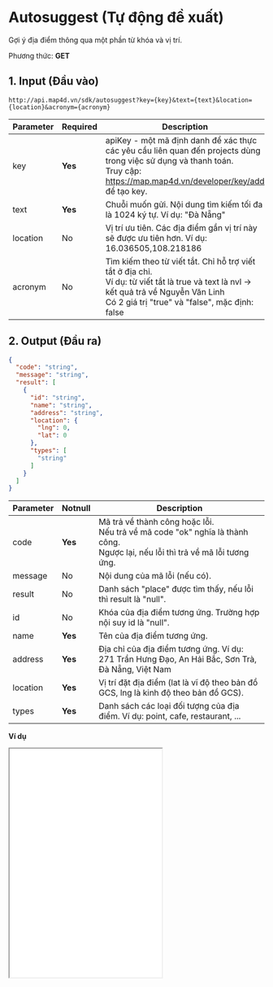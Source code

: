 # Autosuggest (Tự động đề xuất)
Gợi ý địa điểm thông qua một phần từ khóa và vị trí.

Phương thức: **GET**
## 1. Input (Đầu vào)
```
http://api.map4d.vn/sdk/autosuggest?key={key}&text={text}&location={location}&acronym={acronym}
```
| Parameter | Required | Description                                                                                                                                                                       |
|-----------|----------|-----------------------------------------------------------------------------------------------------------------------------------------------------------------------------------|
| key       | **Yes**  | apiKey - một mã định danh để xác thực các yêu cầu liên quan đến projects dùng trong việc sử dụng và thanh toán. <br>Truy cập: https://map.map4d.vn/developer/key/add để tạo key. |
| text      | **Yes**  | Chuỗi muốn gửi. Nội dung tìm kiếm tối đa là 1024 ký tự. Ví dụ: "Đà Nẵng"                                                                                                                                                  |
| location  | No       | Vị trí ưu tiên. Các địa điểm gần vị trí này sẽ được ưu tiên hơn. Ví dụ: 16.036505,108.218186                                                                                      |
| acronym   | No       | Tìm kiếm theo từ viết tắt. Chỉ hỗ trợ viết tắt ở địa chỉ.  <br>Ví dụ: từ viết tắt là true và text là nvl -> kết quả trả về Nguyễn Văn Linh <br>Có 2 giá trị "true" và "false", mặc định: false                                                                     |
## 2. Output (Đầu ra)
```json
{
  "code": "string",
  "message": "string",
  "result": [
    {
      "id": "string",
      "name": "string",
      "address": "string",
      "location": {
        "lng": 0,
        "lat": 0
      },
      "types": [
        "string"
      ]
    }
  ]
}
```
| Parameter | Notnull | Description                                                                                                                       |
|-----------|---------|-----------------------------------------------------------------------------------------------------------------------------------|
| code      | **Yes** | Mã trả về thành công hoặc lỗi.<br>Nếu trả về mã code "ok" nghĩa là thành công.<br>Ngược lại, nếu lỗi thì trả về mã lỗi tương ứng. |
| message   | No      | Nội dung của mã lỗi (nếu có).                                                                                                     |
| result    | No      | Danh sách "place" được tìm thấy, nếu lỗi thì result là "null".                                                                    |
| id        | No      | Khóa của địa điểm tương ứng. Trường hợp nội suy id là "null".                                                                     |
| name      | **Yes** | Tên của địa điểm tương ứng.                                                                                                       |
| address   | **Yes** | Địa chỉ của địa điểm tương ứng. Ví dụ: 271 Trần Hưng Đạo, An Hải Bắc, Sơn Trà, Đà Nẵng, Việt Nam                                  |
| location  | **Yes** | Vị trí đặt địa điểm (lat là vĩ độ theo bản đồ GCS, lng là kinh độ theo bản đồ GCS).                                               |
| types     | **Yes** | Danh sách các loại đối tượng của địa điểm. Ví dụ: point, cafe, restaurant, ...                                                    |

**Ví dụ**
<iframe src="./examples/v1.0/autosugest.html" height="450px";> </iframe>

